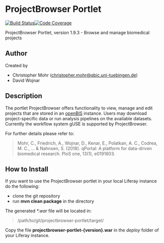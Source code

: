 # ProjectBrowser Portlet

[![Build Status](https://travis-ci.com/qbicsoftware/projectbrowser-portlet.svg?branch=development)](https://travis-ci.com/qbicsoftware/projectbrowser-portlet)[![Code Coverage]( https://codecov.io/gh/qbicsoftware/projectbrowser-portlet/branch/development/graph/badge.svg)](https://codecov.io/gh/qbicsoftware/projectbrowser-portlet)

ProjectBrowser Portlet, version 1.9.3 - Browse and manage biomedical projects

## Author
Created by 
* Christopher Mohr (christopher.mohr@qbic.uni-tuebingen.de) 
* David Wojnar

## Description

The portlet ProjectBrowser offers functionality to view, manage and edit projects that are stored in an [openBIS](https://wiki-bsse.ethz.ch/display/bis/Home) instance. Users may download project-specific data or run analysis pipelines on the available datasets. Currently the workflow system gUSE is supported by ProjectBrowser.

For further details please refer to:

> Mohr, C., Friedrich, A., Wojnar, D., Kenar, E., Polatkan, A. C., Codrea, M. C., ... & Nahnsen, S. (2018). qPortal: A platform for data-driven biomedical research. PloS one, 13(1), e0191603.


## How to Install

If you want to use the ProjectBrowser portlet in your local Liferay instance do the following:
* clone the git repository
* run **mvn clean package** in the directory


The generated *\*.war* file will be located in: 
> /path/to/git/projectbrowser-portlet/target/

Copy the file **projectbrowser-portlet-{version}.war** in the *deploy* folder of your Liferay instance.
